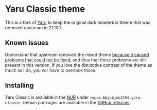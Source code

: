 # Yaru Classic theme

This is a fork of [Yaru] to keep the original dark headerbar theme that was
removed upstream in 21.10.1.


## Known issues

Understand that upstream removed the mixed theme [because it caused problems
that could not be fixed][upstream-issue-2918], and thus that these problems are
still present in this version.  If you love the distinctive contrast of the
theme as much as I do, you will have to overlook those.


## Installing

Yaru Classic is available in the [NUR] under `repos.bbjubjub2494.yaru-classic`.
Debian packages are available in the [GitHub releases].

[Yaru]: https://github.com/ubuntu/yaru
[upstream-issue-2918]: https://github.com/ubuntu/yaru/issues/2918
[NUR]: https://github.com/nix-community/NUR
[GitHub releases]: https://github.com/bbjubjub2494/yaru-classic/releases
